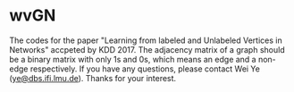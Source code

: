 # wvGN
The codes for the paper "Learning from labeled and Unlabeled Vertices in Networks" accpeted by KDD 2017. The adjacency matrix of a graph should be a binary matrix with only 1s and 0s, which means an edge and a non-edge respectively.
If you have any questions, please contact Wei Ye (ye@dbs.ifi.lmu.de). Thanks for your interest.
